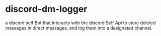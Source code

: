 # discord-dm-logger
a discord self Bot that interacts with the discord Self Api to store deleted messages in direct messages, and log them into a designated channel.
